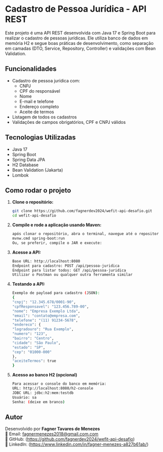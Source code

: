# Cadastro de Pessoa Jurídica - API REST

Este projeto é uma API REST desenvolvida com Java 17 e Spring Boot para realizar o cadastro de pessoas jurídicas. Ele utiliza banco de dados em memória H2 e segue boas práticas de desenvolvimento, como separação em camadas (DTO, Service, Repository, Controller) e validações com Bean Validation.

## Funcionalidades

- Cadastro de pessoa jurídica com:
    - CNPJ
    - CPF do responsável
    - Nome
    - E-mail e telefone
    - Endereço completo
    - Aceite de termos
- Listagem de todos os cadastros
- Validações de campos obrigatórios, CPF e CNPJ válidos


## Tecnologias Utilizadas

- Java 17
- Spring Boot
- Spring Data JPA
- H2 Database
- Bean Validation (Jakarta)
- Lombok

## Como rodar o projeto

1. **Clone o repositório:**

   ```bash
   git clone https://github.com/fagnerdev2024/wefit-api-desafio.git
   cd wefit-api-desafio

2. **Compile e rode a aplicação usando Maven:**

   ```bash
   após clonar o repositório, abra o terminal, navegue até o repositorio execute o seguinte comando para compilar e iniciar a aplicação:
   mvnw.cmd spring-boot:run
   Ou, se preferir, compile o JAR e execute:

3. **Acesse a API:**

   ```bash
   Base URL: http://localhost:8080
   Endpoint para cadastro: POST /api/pessoa-juridica
   Endpoint para listar todos: GET /api/pessoa-juridica
   Utilizar o Postman ou qualquer outra ferramenta similar

4. **Testando a API:**
   
   ```bash
   Exemplo de payload para cadastro (JSON):
   {
   "cnpj": "12.345.678/0001-90",
   "cpfResponsavel": "123.456.789-00",
   "nome": "Empresa Exemplo Ltda",
   "email": "contato@empresa.com",
   "telefone": "(11) 91234-5678",
   "endereco": {
   "logradouro": "Rua Exemplo",
   "numero": "123",
   "bairro": "Centro",
   "cidade": "São Paulo",
   "estado": "SP",
   "cep": "01000-000"
   },
   "aceiteTermos": true
   }


5. **Acesso ao banco H2 (opcional)**

   ```bash
   Para acessar o console do banco em memória:
   URL: http://localhost:8080/h2-console
   JDBC URL: jdbc:h2:mem:testdb
   Usuário: sa
   Senha: (deixe em branco)


## Autor

Desenvolvido por **Fagner Tavares de Menezes**  
📧 Email: fagnermenezes2018@gmail.com.com  
🔗 GitHub: (https://github.com/fagnerdev2024/wefit-api-desafio)  
🔗 LinkedIn: (https://www.linkedin.com/in/fagner-menezes-a827b61ab/)